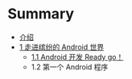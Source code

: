 # Summary

* [介绍](README.md)
* [1 走进缤纷的 Android 世界](content/chapter1/index.md)
     * [1.1 Android 开发 Ready go！](content/chapter1/1.1.md)
     * 1.2 第一个 Android 程序

